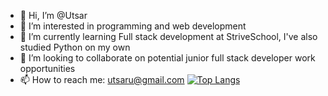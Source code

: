 - 👋 Hi, I’m @Utsar
- 👀 I’m interested in programming and web development
- 🌱 I’m currently learning Full stack development at StriveSchool, I've also studied Python on my own
- 💞️ I’m looking to collaborate on potential junior full stack developer work opportunities
- 📫 How to reach me: utsaru@gmail.com
[![Top Langs](https://github-readme-stats.vercel.app/api/top-langs/?username=Utsar)](https://github.com/Utsar/github-readme-stats)

<!---
Utsar/Utsar is a ✨ special ✨ repository because its `README.md` (this file) appears on your GitHub profile.
You can click the Preview link to take a look at your changes.
--->
